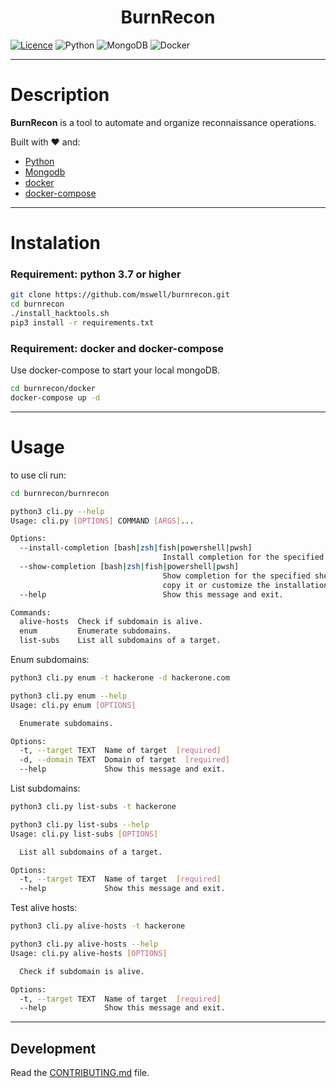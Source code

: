 <!-- markdownlint-disable -->
<h1 align="center">
    BurnRecon
</h1>
<!-- markdownlint-restore -->

[![Licence](https://img.shields.io/github/license/Ileriayo/markdown-badges?style=for-the-badge)](./LICENSE) ![Python](https://img.shields.io/badge/python-3670A0?style=for-the-badge&logo=python&logoColor=ffdd54) ![MongoDB](https://img.shields.io/badge/MongoDB-%234ea94b.svg?style=for-the-badge&logo=mongodb&logoColor=white) ![Docker](https://img.shields.io/badge/docker-%230db7ed.svg?style=for-the-badge&logo=docker&logoColor=white)

----

# Description

**BurnRecon** is a tool to automate and organize reconnaissance operations.

Built with ❤️ and:

- [Python](https://www.python.org/)
- [Mongodb](https://www.mongodb.com/pt-br)
- [docker](https://www.docker.com/)
- [docker-compose](https://docs.docker.com/compose/install/)

----

# Instalation

### **Requirement: python 3.7 or higher**

```bash
git clone https://github.com/mswell/burnrecon.git
cd burnrecon
./install_hacktools.sh
pip3 install -r requirements.txt
```

### **Requirement: docker and docker-compose**

Use docker-compose to start your local mongoDB.

```bash
cd burnrecon/docker
docker-compose up -d
```

----

# Usage

to use cli run:

```bash
cd burnrecon/burnrecon

python3 cli.py --help
Usage: cli.py [OPTIONS] COMMAND [ARGS]...

Options:
  --install-completion [bash|zsh|fish|powershell|pwsh]
                                  Install completion for the specified shell.
  --show-completion [bash|zsh|fish|powershell|pwsh]
                                  Show completion for the specified shell, to
                                  copy it or customize the installation.
  --help                          Show this message and exit.

Commands:
  alive-hosts  Check if subdomain is alive.
  enum         Enumerate subdomains.
  list-subs    List all subdomains of a target.

```

Enum subdomains:

```bash
python3 cli.py enum -t hackerone -d hackerone.com

python3 cli.py enum --help
Usage: cli.py enum [OPTIONS]

  Enumerate subdomains.

Options:
  -t, --target TEXT  Name of target  [required]
  -d, --domain TEXT  Domain of target  [required]
  --help             Show this message and exit.
```

List subdomains:

```bash
python3 cli.py list-subs -t hackerone

python3 cli.py list-subs --help
Usage: cli.py list-subs [OPTIONS]

  List all subdomains of a target.

Options:
  -t, --target TEXT  Name of target  [required]
  --help             Show this message and exit.
```

Test alive hosts:

```bash
python3 cli.py alive-hosts -t hackerone

python3 cli.py alive-hosts --help
Usage: cli.py alive-hosts [OPTIONS]

  Check if subdomain is alive.

Options:
  -t, --target TEXT  Name of target  [required]
  --help             Show this message and exit.
```

----

## Development

Read the [CONTRIBUTING.md](CONTRIBUTING.md) file.
